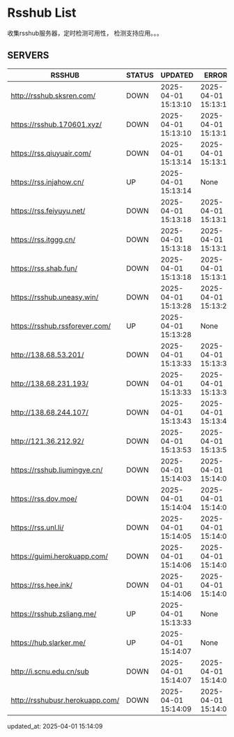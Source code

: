 # Rsshub List

收集rsshub服务器，定时检测可用性， 检测支持应用。。。


## SERVERS

|  RSSHUB   | STATUS  | UPDATED  | ERROR  | TWITTER |  
|  ----  | ----  | ----  | ----  | ---- |  
| http://rsshub.sksren.com/ | DOWN | 2025-04-01 15:13:10 | 2025-04-01 15:13:10 |  
| https://rsshub.170601.xyz/ | DOWN | 2025-04-01 15:13:10 | 2025-04-01 15:13:10 |  
| https://rss.qiuyuair.com/ | DOWN | 2025-04-01 15:13:14 | 2025-04-01 15:13:14 |  
| https://rss.injahow.cn/ | UP | 2025-04-01 15:13:14 | None ||  
| https://rss.feiyuyu.net/ | DOWN | 2025-04-01 15:13:18 | 2025-04-01 15:13:18 |  
| https://rss.itggg.cn/ | DOWN | 2025-04-01 15:13:18 | 2025-04-01 15:13:18 |  
| https://rss.shab.fun/ | DOWN | 2025-04-01 15:13:18 | 2025-04-01 15:13:18 |  
| https://rsshub.uneasy.win/ | DOWN | 2025-04-01 15:13:28 | 2025-04-01 15:13:28 |  
| https://rsshub.rssforever.com/ | UP | 2025-04-01 15:13:28 | None ||  
| http://138.68.53.201/ | DOWN | 2025-04-01 15:13:33 | 2025-04-01 15:13:33 |  
| http://138.68.231.193/ | DOWN | 2025-04-01 15:13:33 | 2025-04-01 15:13:33 |  
| http://138.68.244.107/ | DOWN | 2025-04-01 15:13:43 | 2025-04-01 15:13:43 |  
| http://121.36.212.92/ | DOWN | 2025-04-01 15:13:53 | 2025-04-01 15:13:53 |  
| https://rsshub.liumingye.cn/ | DOWN | 2025-04-01 15:14:03 | 2025-04-01 15:14:03 |  
| https://rss.dov.moe/ | DOWN | 2025-04-01 15:14:04 | 2025-04-01 15:14:04 |  
| https://rss.unl.li/ | DOWN | 2025-04-01 15:14:05 | 2025-04-01 15:14:05 |  
| https://guimi.herokuapp.com/ | DOWN | 2025-04-01 15:14:06 | 2025-04-01 15:14:06 |  
| https://rss.hee.ink/ | DOWN | 2025-04-01 15:14:06 | 2025-04-01 15:14:06 |  
| https://rsshub.zsliang.me/ | UP | 2025-04-01 15:13:33 | None |OK|  
| https://hub.slarker.me/ | UP | 2025-04-01 15:14:07 | None ||  
| http://i.scnu.edu.cn/sub | DOWN | 2025-04-01 15:14:07 | 2025-04-01 15:14:07 |  
| http://rsshubusr.herokuapp.com/ | DOWN | 2025-04-01 15:14:09 | 2025-04-01 15:14:09 |  
  

updated_at: 2025-04-01 15:14:09  
